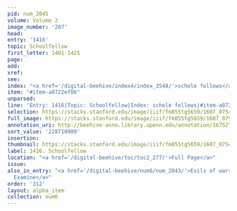 ```yaml
---
pid: num_2045
volume: Volume 2
image_number: '287'
head:
entry: '1416'
topic: Schoolfellow
first_letter: 1401-1425
page:
add:
xref:
see:
index: "<a href='/digital-beehive/index4/index_3548/'>schole fellows</a>"
item: "#item-a8722ef86"
unparsed:
line: 'Entry: 1416|Topic: Schoolfellow|Index: schole fellows|#item-a8722ef86'
selection: https://stacks.stanford.edu/image/iiif/fm855tg5659/1607_0754/415,989,2839,227/full/0/default.jpg
full_image: https://stacks.stanford.edu/image/iiif/fm855tg5659/1607_0754/full/full/0/default.jpg
annotation_uri: http://beehive-anno.library.upenn.edu/annotation/1675272537984
sort_value: '228710989'
insertion:
thumbnail: https://stacks.stanford.edu/image/iiif/fm855tg5659/1607_0754/415,989,600,180/250,/0/default.jpg
label: 1416. Schoolfellow
location: "<a href='/digital-beehive/toc/toc2_277/'>Full Page</a>"
issue:
also_in_entry: "<a href='/digital-beehive/num6/num_2043/'>Evils of war</a>|<a href='/digital-beehive/num6/num_2044/'>To
  Examine</a>"
order: '312'
layout: alpha_item
collection: num6
---
```

